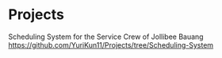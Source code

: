 # Projects

Scheduling System for the Service Crew of Jollibee Bauang
https://github.com/YuriKun11/Projects/tree/Scheduling-System

